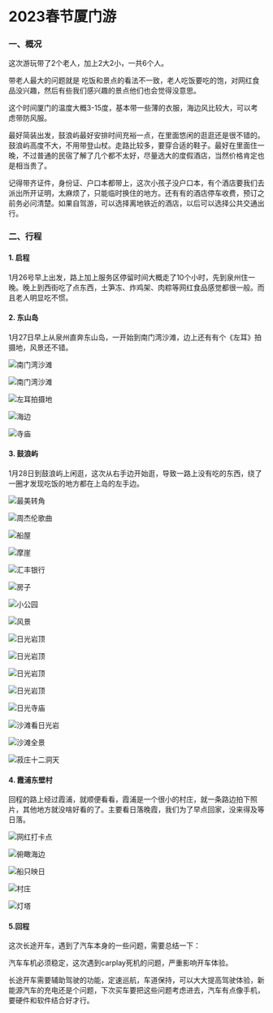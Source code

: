 # 2023春节厦门游


### 一、概况

这次游玩带了2个老人，加上2大2小，一共6个人。

带老人最大的问题就是 吃饭和景点的看法不一致，老人吃饭要吃的饱，对网红食品没兴趣，然后有些我们感兴趣的景点他们也会觉得没意思。

这个时间厦门的温度大概3-15度，基本带一些薄的衣服，海边风比较大，可以考虑带防风服。

最好简装出发，鼓浪屿最好安排时间充裕一点，在里面悠闲的逛逛还是很不错的。鼓浪屿高度不大，不用带登山杖。走路比较多，要穿合适的鞋子。最好在里面住一晚，不过普通的民宿了解了几个都不太好，尽量选大的度假酒店，当然价格肯定也是相当贵了。

记得带齐证件，身份证、户口本都带上，这次小孩子没户口本，有个酒店要我们去派出所开证明，太麻烦了，只能临时换住的地方。还有有的酒店停车收费，预订之前务必问清楚。如果自驾游，可以选择离地铁近的酒店，以后可以选择公共交通出行。

### 二、行程

#### 1.  启程

1月26号早上出发，路上加上服务区停留时间大概走了10个小时，先到泉州住一晚。晚上到西街吃了点东西，土笋冻、炸鸡架、肉粽等网红食品感觉都很一般。而且老人明显吃不惯。

#### 2. 东山岛

1月27日早上从泉州直奔东山岛，一开始到南门湾沙滩，边上还有有个《左耳》拍摄地，风景还不错。

![南门湾沙滩](/images/20230130001/IMG_1906.JPG)



![南门湾沙滩](/images/20230130001/IMG_1907.JPG)

![左耳拍摄地](/images/20230130001/IMG_1999.JPG)

![海边](/images/20230130001/IMG_2023.JPG)

![寺庙](/images/20230130001/IMG_2026.JPG)

#### 3. 鼓浪屿

1月28日到鼓浪屿上闲逛，这次从右手边开始逛，导致一路上没有吃的东西，绕了一圈才发现吃饭的地方都在上岛的左手边。

![最美转角](/images/20230130001/IMG_2054.JPG)

![周杰伦歌曲](/images/20230130001/IMG_2057.JPG)

![船屋](/images/20230130001/IMG_2064.JPG)

![摩崖](/images/20230130001/IMG_2066.JPG)

![汇丰银行](/images/20230130001/IMG_2071.JPG)

![房子](/images/20230130001/IMG_2107.JPG)

![小公园](/images/20230130001/IMG_2111.JPG)

![风景](/images/20230130001/IMG_2121.JPG)

![日光岩顶](/images/20230130001/IMG_2152.JPG)

![日光岩顶](/images/20230130001/IMG_2153.JPG)

![日光岩顶](/images/20230130001/IMG_2154.JPG)

![日光岩顶](/images/20230130001/IMG_2155.JPG)

![日光寺庙](/images/20230130001/IMG_2166.JPG)

![沙滩看日光岩](/images/20230130001/IMG_2168.JPG)

![沙滩全景](/images/20230130001/IMG_2169.JPG)

![菽庄十二洞天](/images/20230130001/IMG_2176.JPG)

#### 4. 霞浦东壁村

回程的路上经过霞浦，就顺便看看，霞浦是一个很小的村庄，就一条路边拍下照片，其他地方就没啥好看的了。主要看日落晚霞，我们为了早点回家，没来得及等日落。

![网红打卡点](/images/20230130001/IMG_2198.JPG)

![俯瞰海边](/images/20230130001/IMG_2219.JPG)

![船只映日](/images/20230130001/IMG_2228.JPG)

![村庄](/images/20230130001/IMG_2230.JPG)

![灯塔](/images/20230130001/IMG_2233.JPG)

#### 5.回程

这次长途开车，遇到了汽车本身的一些问题，需要总结一下：

汽车车机必须稳定，这次遇到carplay死机的问题，严重影响开车体验。

长途开车需要辅助驾驶的功能，定速巡航，车道保持，可以大大提高驾驶体验，新能源汽车的充电还是个问题，下次买车要把这些问题考虑进去，汽车有点像手机，要硬件和软件结合好才行。

